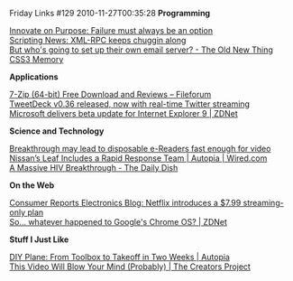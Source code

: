 Friday Links #129
2010-11-27T00:35:28
**Programming**

[Innovate on Purpose: Failure must always be an option](http://innovateonpurpose.blogspot.com/2010/11/failure-must-always-be-option.html)   
[Scripting News: XML-RPC keeps chuggin along ](http://scripting.com/stories/2010/11/18/xmlrpcKeepsOnChugginAlong.html)   
[But who's going to set up their own email server? - The Old New Thing](http://blogs.msdn.com/b/oldnewthing/archive/2010/11/23/10095215.aspx)   
[CSS3 Memory](http://media.miekd.com/css3memory/)

**Applications**

[7-Zip (64-bit) Free Download and Reviews – Fileforum](http://fileforum.betanews.com/detail/7Zip-64bit/951078804/2?utm_source=feedburner&utm_medium=feed&utm_campaign=Feed%3A+fileforum%2Ffull+%28Fileforum+-+full+feed%29)   
[TweetDeck v0.36 released, now with real-time Twitter streaming](http://downloadsquad.switched.com/2010/11/03/tweetdeck-v0-36-released-now-with-real-time-twitter-streaming/)   
[Microsoft delivers beta update for Internet Explorer 9 | ZDNet ](http://www.zdnet.com/blog/microsoft/microsoft-delivers-beta-update-for-internet-explorer-9/8070)

**Science and Technology**

[Breakthrough may lead to disposable e-Readers fast enough for video](http://www.sciencedaily.com/releases/2010/11/101122102804.htm?utm_source=feedburner&utm_medium=feed&utm_campaign=Feed%3A+sciencedaily+%28ScienceDaily%3A+Latest+Science+News%29)   
[Nissan’s Leaf Includes a Rapid Response Team | Autopia | Wired.com](http://www.wired.com/autopia/2010/11/nissans-leaf-includes-a-rapid-response-team/)   
[A Massive HIV Breakthrough - The Daily Dish](http://andrewsullivan.theatlantic.com/the_daily_dish/2010/11/a-massive-hiv-breakthrough.html)

**On the Web**

[Consumer Reports Electronics Blog: Netflix introduces a $7.99 streaming-only plan](http://blogs.consumerreports.org/electronics/2010/11/netflix-new-online-streaming-video-only-subscription-plan-dvd-rental-price-hike.html?EXTKEY=I72RSE0)   
[So... whatever happened to Google's Chrome OS? | ZDNet ](http://www.zdnet.com/blog/microsoft/so-whatever-happened-to-googles-chrome-os/8046)

**Stuff I Just Like**

[DIY Plane: From Toolbox to Takeoff in Two Weeks | Autopia](http://www.wired.com/autopia/2010/11/diy-airplane-gets-you-flying-in-14-days/)   
[This Video Will Blow Your Mind (Probably) | The Creators Project](http://www.thecreatorsproject.com/blog/this-video-will-blow-your-mind-probably)
